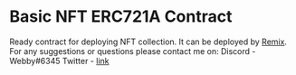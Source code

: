 # Basic NFT ERC721A Contract

Ready contract for deploying NFT collection.
It can be deployed by [Remix](https://remix.ethereum.org/).
For any suggestions or questions please contact me on:
Discord - Webby#6345
Twitter - [link](https://twitter.com/nft_webby)
